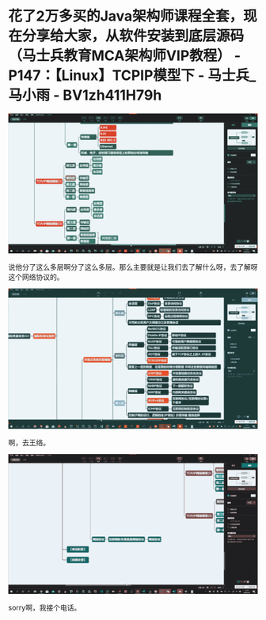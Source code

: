 # 花了2万多买的Java架构师课程全套，现在分享给大家，从软件安装到底层源码（马士兵教育MCA架构师VIP教程） - P147：【Linux】TCPIP模型下 - 马士兵_马小雨 - BV1zh411H79h

![](img/b2770f7c8740aeba836a21e859378773_0.png)

说他分了这么多层啊分了这么多层。那么主要就是让我们去了解什么呀，去了解呀这个网络协议的。

![](img/b2770f7c8740aeba836a21e859378773_2.png)

啊，去王络。

![](img/b2770f7c8740aeba836a21e859378773_4.png)

sorry啊，我接个电话。